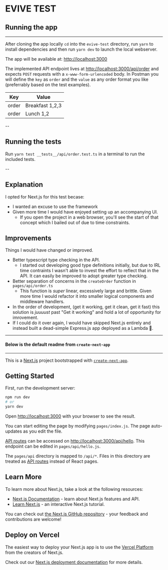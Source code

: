 # EVIVE TEST

## Running the app

---

After cloning the app locally `cd` into the `evive-test` directory, run `yarn` to install dependencies and then run `yarn dev` to launch the local webserver.

The app will be available at: [http://localhost:3000](http://localhost:3000)

The implemented API endpoint lives at [http://localhost:3000/api/order](http://localhost:3000/api/order) and expects `POST` requests with a `x-www-form-urlencoded` body. In Postman you will define the `key` as `order` and the `value` as any order format you like (preferrably based on the test examples).

| Key   | Value           |
| ----- | --------------- |
| order | Breakfast 1,2,3 |
| order | Lunch 1,2       |

--

## Running the tests

Run `yarn test __tests__/api/order.test.ts` in a terminal to run the included tests.

--

## Explanation

I opted for Next.js for this test becase:

- I wanted an excuse to use the framework
- Given more time I would have enjoyed setting up an accompanying UI.
  - If you open the project in a web browser, you'll see the start of that concept which I bailed out of due to time constraints.

## Improvements

Things I would have changed or improved.

- Better typescript type checking in the API.
  - I started out developing good type definitions initially, but due to IRL time contraints I wasn't able to invest the effort to reflect that in the API. It can easily be improved to adopt greater type checking.
- Better separation of concerns in the `createOrder` function in `pages/api/order.ts`
  - This function is _super_ linear, excessively large and brittle. Given more time I would refactor it into smaller logical components and middleware handlers.
- In the order of development, (get it working, get it clean, get it fast) this solution is _juuuust_ past "Get it working" and hold a lot of opportunity for imrovement.
- If I could do it over again, I would have skipped Next.js entirely and instead built a dead-simple Express.js app deployed as a Lambda :shrug:.

---

#### Below is the default readme from `create-next-app`

---

This is a [Next.js](https://nextjs.org/) project bootstrapped with [`create-next-app`](https://github.com/vercel/next.js/tree/canary/packages/create-next-app).

## Getting Started

First, run the development server:

```bash
npm run dev
# or
yarn dev
```

Open [http://localhost:3000](http://localhost:3000) with your browser to see the result.

You can start editing the page by modifying `pages/index.js`. The page auto-updates as you edit the file.

[API routes](https://nextjs.org/docs/api-routes/introduction) can be accessed on [http://localhost:3000/api/hello](http://localhost:3000/api/hello). This endpoint can be edited in `pages/api/hello.js`.

The `pages/api` directory is mapped to `/api/*`. Files in this directory are treated as [API routes](https://nextjs.org/docs/api-routes/introduction) instead of React pages.

## Learn More

To learn more about Next.js, take a look at the following resources:

- [Next.js Documentation](https://nextjs.org/docs) - learn about Next.js features and API.
- [Learn Next.js](https://nextjs.org/learn) - an interactive Next.js tutorial.

You can check out [the Next.js GitHub repository](https://github.com/vercel/next.js/) - your feedback and contributions are welcome!

## Deploy on Vercel

The easiest way to deploy your Next.js app is to use the [Vercel Platform](https://vercel.com/new?utm_medium=default-template&filter=next.js&utm_source=create-next-app&utm_campaign=create-next-app-readme) from the creators of Next.js.

Check out our [Next.js deployment documentation](https://nextjs.org/docs/deployment) for more details.
